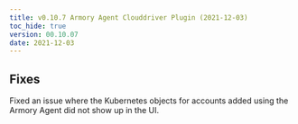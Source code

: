 ```yaml
---
title: v0.10.7 Armory Agent Clouddriver Plugin (2021-12-03)
toc_hide: true
version: 00.10.07
date: 2021-12-03
---
```


## Fixes

Fixed an issue where the Kubernetes objects for accounts added using the Armory Agent did not show up in the UI.